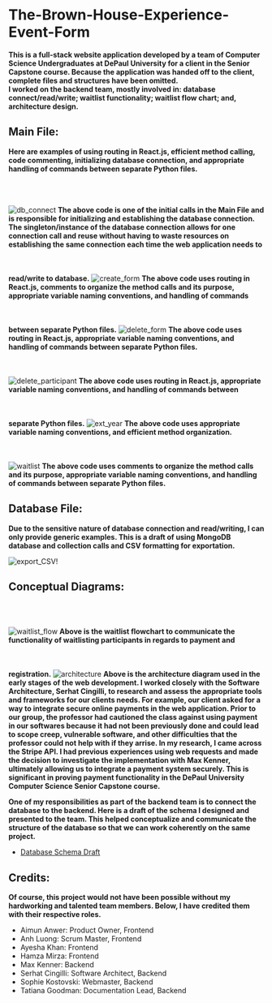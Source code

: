 # The-Brown-House-Experience-Event-Form

<b>This is a full-stack website application developed by a team of Computer Science Undergraduates at DePaul University for a client in the Senior Capstone course.  Because the application was handed off to the client, complete files and structures have been omitted.  <br>  I worked on the backend team, mostly involved in: database connect/read/write; waitlist functionality; waitlist flow chart; and, architecture design.</b>

<h2> Main File:</h2>

<b>Here are examples of using routing in React.js, efficient method calling, code commenting, initializing database connection, and appropriate handling of commands between separate Python files.</b>

<img src="/main/main_database_connect.jpg" alt="db_connect" style="margin-top: 50px;" />
<b>The above code is one of the initial calls in the Main File and is responsible for initializing and establishing the database connection.  The singleton/instance of the database connection allows for one connection call and reuse without having to waste resources on establishing the same connection each time the web application needs to read/write to database.</b>
<img src="/main/create_form.jpg" alt="create_form" style="margin-top: 50px;" />
<b>The above code uses routing in React.js, comments to organize the method calls and its purpose, appropriate variable naming conventions, and handling of commands between separate Python files.</b>
<img src="/main/delete_form.jpg" alt="delete_form" style="margin-top: 50px;" />
<b>The above code uses routing in React.js, appropriate variable naming conventions, and handling of commands between separate Python files.</b>
<img src="/main/delete_participant.jpg" alt="delete_participant" style="margin-top: 50px;" />
<b>The above code uses routing in React.js, appropriate variable naming conventions, and handling of commands between separate Python files.</b>
<img src="/main/extrapolate_year.jpg" alt="ext_year" style="margin-top: 50px;" />
<b>The above code uses appropriate variable naming conventions, and efficient method organization.</b>
<img src="/main/waitlist.jpg" alt="waitlist" style="margin-top: 50px;" />
<b>The above code uses comments to organize the method calls and its purpose, appropriate variable naming conventions, and handling of commands between separate Python files.<br></b>

<h2> Database File:</h2>

<b>Due to the sensitive nature of database connection and read/writing, I can only provide generic examples.  This is a draft of using MongoDB database and collection calls and CSV formatting for exportation.</b>

![export_CSV!](/database/export_to_csv.jpg)

<h2> Conceptual Diagrams:</h2>

<img src="/conceptual-diagrams/TBHE-waitlist-final.drawio.png" alt="waitlist_flow" style="margin-top: 50px;" />
<b> Above is the waitlist flowchart to communicate the functionality of waitlisting participants in regards to payment and registration.</b>

<img src="/conceptual-diagrams/tbhe-events-architecture.jpg" alt="architecture" style="margin-top: 50px;" />
<b> Above is the architecture diagram used in the early stages of the web development.  I worked closely with the Software Architecture, Serhat Cingilli, to research and assess the appropriate tools and frameworks for our clients needs.  For example, our client asked for a way to integrate secure online payments in the web application.  Prior to our group, the professor had cautioned the class against using payment in our softwares because it had not been previously done and could lead to scope creep, vulnerable software, and other difficulties that the professor could not help with if they arrise.  In my research, I came across the Stripe API.  I had previous experiences using web requests and made the decision to investigate the implementation with Max Kenner, ultimately allowing us to integrate a payment system securely.  This is significant in proving payment functionality in the DePaul University Computer Science Senior Capstone course.</b>
<br>

<b>One of my responsibilities as part of the backend team is to connect the database to the backend.  Here is a draft of the schema I designed and presented to the team.  This helped conceptualize and communicate the structure of the database so that we can work coherently on the same project.</b>
- [Database Schema Draft](https://github.com/Iquoc/The-Brown-House-Experience-Event-Form/blob/main/conceptual-diagrams/schema-drafts.txt)

<h2> Credits:</h2>

<b>Of course, this project would not have been possible without my hardworking and talented team members.  Below, I have credited them with their respective roles.<br></b>

- Aimun Anwer: Product Owner, Frontend
- Anh Luong: Scrum Master, Frontend
- Ayesha Khan: Frontend
- Hamza Mirza: Frontend
- Max Kenner: Backend
- Serhat Cingilli: Software Architect, Backend
- Sophie Kostovski: Webmaster, Backend
- Tatiana Goodman: Documentation Lead, Backend
